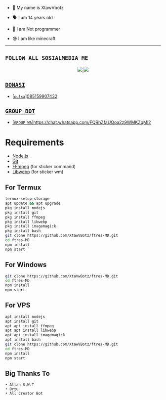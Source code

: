 
<p align="center">

- 👼 My name is XtawVbotz

- 🗣️ I am 14 years old 

- 🔭 I am Not programmer
 
- 😎 I am like minecraft
-------

## ```FOLLOW ALL SOSIALMEDIA ME```
<p align="center">
<a href="https://instagram.com/minecraftr.159"><img src="https://img.shields.io/badge/Instagram-E4405F?style=for-the-badge&logo=instagram&logoColor=white"/> 
<a href="https://wa.me/6285159907432"><img src="https://img.shields.io/badge/WhatsApp-25D366?style=for-the-badge&logo=whatsapp&logoColor=white" />

## ```DONASI```

- [`pulsa`]085159907432

## ```GROUP BOT```

- [`GROUP WA`]https://chat.whatsapp.com/FQRhZfaUQoa2z9WMKZqMl2

# Requirements
* [Node.js](https://nodejs.org/en/)
* [Git](https://git-scm.com/downloads)
* [FFmpeg](https://www.gyan.dev/ffmpeg/builds/) (for sticker command)
* [Libwebp](https://developers.google.com/speed/webp/download) (for sticker wm)

## For Termux
```bash
termux-setup-storage
apt update && apt upgrade
pkg install nodejs
pkg install git 
pkg install ffmpeg
pkg install libwebp 
pkg install imagemagick
pkg install bash
git clone https://github.com/XtawVBotz/ftres-MD.git
cd ftres-MD
npm install
npm start
```
## For Windows
```bash
git clone https://github.com/XtaVwBotz/ftres-MD.git
cd ftres-MD
npm install
npm start
```
## For VPS
```bash
apt install nodejs 
apt install git 
apt apt install ffmpeg 
apt apt install libwebp 
apt apt install imagemagick
apt install bash
git clone https://github.com/XtawVBotz/ftres-MD.git
cd ftres-MD
npm install
npm start
```

## Big Thanks To
 ```
• Allah S.W.T
• Ortu
• All Creator Bot
```

